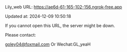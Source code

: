 Lily_web URL: https://ae6d-61-165-102-156.ngrok-free.app

Updated at: 2024-12-09 10:50:18

If you cannot open this URL, the server might be down.

Please contact: 

goley04@foxmail.com Or Wechat:GL_yeaH
